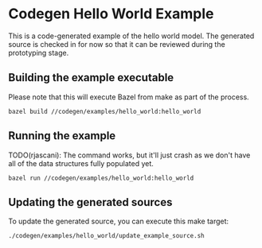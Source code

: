 # Codegen Hello World Example

This is a code-generated example of the hello world model. The generated source
is checked in for now so that it can be reviewed during the prototyping stage.

## Building the example executable
Please note that this will execute Bazel from make as part of the process.

```
bazel build //codegen/examples/hello_world:hello_world
```

## Running the example

TODO(rjascani): The command works, but it'll just crash as we don't have all of
the data structures fully populated yet.

```
bazel run //codegen/examples/hello_world:hello_world
```

## Updating the generated sources
To update the generated source, you can execute this make target:

```
./codegen/examples/hello_world/update_example_source.sh
```

